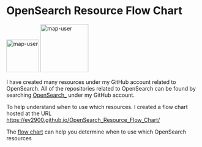 # OpenSearch Resource Flow Chart

 <img width="85" alt="map-user" src="https://img.shields.io/badge/views-609-green"> <img width="125" alt="map-user" src="https://img.shields.io/badge/unique visits-244-green">

I have created many resources under my GitHub account related to OpenSearch. All of the repositories related to OpenSearch can be found by searching [OpenSearch_](https://github.com/ev2900?tab=repositories&q=OpenSearch_&type=&language=&sort=) under my GitHub account.

To help understand when to use which resources. I created a flow chart hosted at the URL https://ev2900.github.io/OpenSearch_Resource_Flow_Chart/

The [flow chart](https://ev2900.github.io/OpenSearch_Resource_Flow_Chart/) can help you determine when to use which OpenSearch resources
